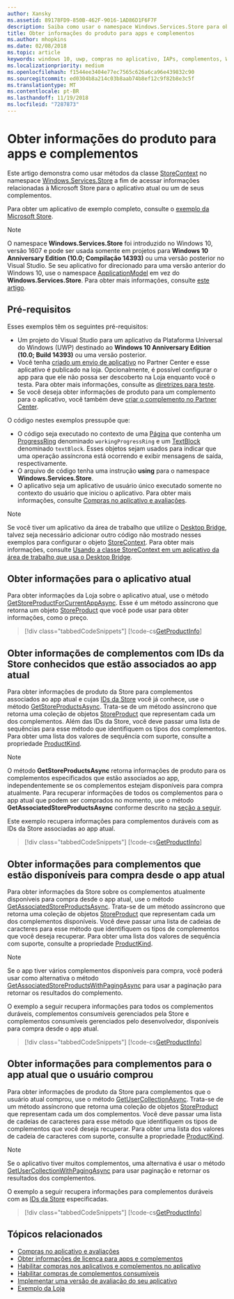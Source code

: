 ```yaml
---
author: Xansky
ms.assetid: 89178FD9-850B-462F-9016-1AD86D1F6F7F
description: Saiba como usar o namespace Windows.Services.Store para obter informações de produto relacionados à Loja para o aplicativo atual ou um de seus complementos.
title: Obter informações do produto para apps e complementos
ms.author: mhopkins
ms.date: 02/08/2018
ms.topic: article
keywords: windows 10, uwp, compras no aplicativo, IAPs, complementos, Windows.Services.Store
ms.localizationpriority: medium
ms.openlocfilehash: f1544ee3404e77ec7565c626a6ca96e439832c90
ms.sourcegitcommit: ed0304b8a214c03b8aab74b8ef12c9f82b8e3c5f
ms.translationtype: MT
ms.contentlocale: pt-BR
ms.lasthandoff: 11/19/2018
ms.locfileid: "7287873"
---
```

# <a name="get-product-info-for-apps-and-add-ons"></a>Obter informações do produto para apps e complementos

Este artigo demonstra como usar métodos da classe [StoreContext](https://msdn.microsoft.com/library/windows/apps/windows.services.store.storecontext.aspx) no namespace [Windows.Services.Store](https://msdn.microsoft.com/library/windows/apps/windows.services.store.aspx) a fim de acessar informações relacionadas à Microsoft Store para o aplicativo atual ou um de seus complementos.

Para obter um aplicativo de exemplo completo, consulte o [exemplo da Microsoft Store](https://github.com/Microsoft/Windows-universal-samples/tree/master/Samples/Store).

> [!NOTE]
> O namespace **Windows.Services.Store** foi introduzido no Windows 10, versão 1607 e pode ser usada somente em projetos para **Windows 10 Anniversary Edition (10.0; Compilação 14393)** ou uma versão posterior no Visual Studio. Se seu aplicativo for direcionado para uma versão anterior do Windows 10, use o namespace [ApplicationModel](https://msdn.microsoft.com/library/windows/apps/windows.applicationmodel.store.aspx) em vez do **Windows.Services.Store**. Para obter mais informações, consulte [este artigo](in-app-purchases-and-trials-using-the-windows-applicationmodel-store-namespace.md).

## <a name="prerequisites"></a>Pré-requisitos

Esses exemplos têm os seguintes pré-requisitos:
* Um projeto do Visual Studio para um aplicativo da Plataforma Universal do Windows (UWP) destinado ao **Windows 10 Anniversary Edition (10.0; Build 14393)** ou uma versão posterior.
* Você tenha [criado um envio de aplicativo](https://msdn.microsoft.com/windows/uwp/publish/app-submissions) no Partner Center e esse aplicativo é publicado na loja. Opcionalmente, é possível configurar o app para que ele não possa ser descoberto na Loja enquanto você o testa. Para obter mais informações, consulte as [diretrizes para teste](in-app-purchases-and-trials.md#testing).
* Se você deseja obter informações de produto para um complemento para o aplicativo, você também deve [criar o complemento no Partner Center](../publish/add-on-submissions.md).

O código nestes exemplos pressupõe que:
* O código seja executado no contexto de uma [Página](https://msdn.microsoft.com/library/windows/apps/windows.ui.xaml.controls.page.aspx) que contenha um [ProgressRing](https://msdn.microsoft.com/library/windows/apps/windows.ui.xaml.controls.progressring.aspx) denominado ```workingProgressRing``` e um [TextBlock](https://msdn.microsoft.com/library/windows/apps/windows.ui.xaml.controls.textblock.aspx) denominado ```textBlock```. Esses objetos sejam usados para indicar que uma operação assíncrona está ocorrendo e exibir mensagens de saída, respectivamente.
* O arquivo de código tenha uma instrução **using** para o namespace **Windows.Services.Store**.
* O aplicativo seja um aplicativo de usuário único executado somente no contexto do usuário que iniciou o aplicativo. Para obter mais informações, consulte [Compras no aplicativo e avaliações](in-app-purchases-and-trials.md#api_intro).

> [!NOTE]
> Se você tiver um aplicativo da área de trabalho que utilize o [Desktop Bridge](https://developer.microsoft.com/windows/bridges/desktop), talvez seja necessário adicionar outro código não mostrado nesses exemplos para configurar o objeto [StoreContext](https://msdn.microsoft.com/library/windows/apps/windows.services.store.storecontext.aspx). Para obter mais informações, consulte [Usando a classe StoreContext em um aplicativo da área de trabalho que usa o Desktop Bridge](in-app-purchases-and-trials.md#desktop).

## <a name="get-info-for-the-current-app"></a>Obter informações para o aplicativo atual

Para obter informações da Loja sobre o aplicativo atual, use o método [GetStoreProductForCurrentAppAsync](https://docs.microsoft.com/uwp/api/windows.services.store.storecontext.getstoreproductforcurrentappasync). Esse é um método assíncrono que retorna um objeto [StoreProduct](https://msdn.microsoft.com/library/windows/apps/windows.services.store.storeproduct.aspx) que você pode usar para obter informações, como o preço.

> [!div class="tabbedCodeSnippets"]
[!code-cs[GetProductInfo](./code/InAppPurchasesAndLicenses_RS1/cs/GetAppInfoPage.xaml.cs#GetAppInfo)]

## <a name="get-info-for-add-ons-with-known-store-ids-that-are-associated-with-the-current-app"></a>Obter informações de complementos com IDs da Store conhecidos que estão associados ao app atual

Para obter informações de produto da Store para complementos associados ao app atual e cujas [IDs da Store](in-app-purchases-and-trials.md#store_ids) você já conhece, use o método [GetStoreProductsAsync](https://docs.microsoft.com/uwp/api/windows.services.store.storecontext.getstoreproductsasync). Trata-se de um método assíncrono que retorna uma coleção de objetos [StoreProduct](https://msdn.microsoft.com/library/windows/apps/windows.services.store.storeproduct.aspx) que representam cada um dos complementos. Além das IDs da Store, você deve passar uma lista de sequências para esse método que identifiquem os tipos dos complementos. Para obter uma lista dos valores de sequência com suporte, consulte a propriedade [ProductKind](https://docs.microsoft.com/uwp/api/windows.services.store.storeproduct.productkind).

> [!NOTE]
> O método **GetStoreProductsAsync** retorna informações de produto para os complementos especificados que estão associados ao app, independentemente se os complementos estejam disponíveis para compra atualmente. Para recuperar informações de todos os complementos para o app atual que podem ser comprados no momento, use o método **GetAssociatedStoreProductsAsync** conforme descrito na [seção a seguir](#get-info-for-add-ons-that-are-available-for-purchase-from-the-current-app).

Este exemplo recupera informações para complementos duráveis com as IDs da Store associadas ao app atual.

> [!div class="tabbedCodeSnippets"]
[!code-cs[GetProductInfo](./code/InAppPurchasesAndLicenses_RS1/cs/GetProductInfoPage.xaml.cs#GetProductInfo)]

## <a name="get-info-for-add-ons-that-are-available-for-purchase-from-the-current-app"></a>Obter informações para complementos que estão disponíveis para compra desde o app atual

Para obter informações da Store sobre os complementos atualmente disponíveis para compra desde o app atual, use o método [GetAssociatedStoreProductsAsync](https://docs.microsoft.com/uwp/api/windows.services.store.storecontext.getassociatedstoreproductsasync). Trata-se de um método assíncrono que retorna uma coleção de objetos [StoreProduct](https://msdn.microsoft.com/library/windows/apps/windows.services.store.storeproduct.aspx) que representam cada um dos complementos disponíveis. Você deve passar uma lista de cadeias de caracteres para esse método que identifiquem os tipos de complementos que você deseja recuperar. Para obter uma lista dos valores de sequência com suporte, consulte a propriedade [ProductKind](https://docs.microsoft.com/uwp/api/windows.services.store.storeproduct.productkind).

> [!NOTE]
> Se o app tiver vários complementos disponíveis para compra, você poderá usar como alternativa o método [GetAssociatedStoreProductsWithPagingAsync](https://docs.microsoft.com/uwp/api/Windows.Services.Store.StoreContext.GetAssociatedStoreProductsWithPagingAsync) para usar a paginação para retornar os resultados do complemento.

O exemplo a seguir recupera informações para todos os complementos duráveis, complementos consumíveis gerenciados pela Store e complementos consumíveis gerenciados pelo desenvolvedor, disponíveis para compra desde o app atual.

> [!div class="tabbedCodeSnippets"]
[!code-cs[GetProductInfo](./code/InAppPurchasesAndLicenses_RS1/cs/GetAddOnInfoPage.xaml.cs#GetAddOnInfo)]


## <a name="get-info-for-add-ons-for-the-current-app-that-the-user-has-purchased"></a>Obter informações para complementos para o app atual que o usuário comprou

Para obter informações de produto da Store para complementos que o usuário atual comprou, use o método [GetUserCollectionAsync](https://docs.microsoft.com/uwp/api/windows.services.store.storecontext.getusercollectionasync). Trata-se de um método assíncrono que retorna uma coleção de objetos [StoreProduct](https://msdn.microsoft.com/library/windows/apps/windows.services.store.storeproduct.aspx) que representam cada um dos complementos. Você deve passar uma lista de cadeias de caracteres para esse método que identifiquem os tipos de complementos que você deseja recuperar. Para obter uma lista dos valores de cadeia de caracteres com suporte, consulte a propriedade [ProductKind](https://msdn.microsoft.com/library/windows/apps/windows.services.store.storeproduct.productkind.aspx).

> [!NOTE]
> Se o aplicativo tiver muitos complementos, uma alternativa é usar o método [GetUserCollectionWithPagingAsync](https://docs.microsoft.com/uwp/api/windows.services.store.storecontext.getusercollectionwithpagingasync) para usar paginação e retornar os resultados dos complementos.

O exemplo a seguir recupera informações para complementos duráveis com as [IDs da Store](in-app-purchases-and-trials.md#store_ids) especificadas.

> [!div class="tabbedCodeSnippets"]
[!code-cs[GetProductInfo](./code/InAppPurchasesAndLicenses_RS1/cs/GetUserCollectionPage.xaml.cs#GetUserCollection)]

## <a name="related-topics"></a>Tópicos relacionados

* [Compras no aplicativo e avaliações](in-app-purchases-and-trials.md)
* [Obter informações de licença para apps e complementos](get-license-info-for-apps-and-add-ons.md)
* [Habilitar compras nos aplicativos e complementos no aplicativo](enable-in-app-purchases-of-apps-and-add-ons.md)
* [Habilitar compras de complementos consumíveis](enable-consumable-add-on-purchases.md)
* [Implementar uma versão de avaliação do seu aplicativo](implement-a-trial-version-of-your-app.md)
* [Exemplo da Loja](https://github.com/Microsoft/Windows-universal-samples/tree/master/Samples/Store)
